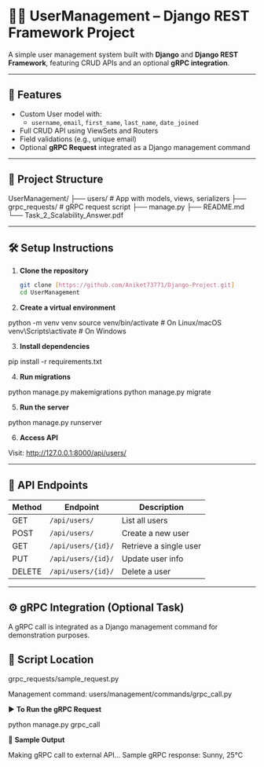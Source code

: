# 🧑‍💻 UserManagement – Django REST Framework Project

A simple user management system built with **Django** and **Django REST Framework**, featuring CRUD APIs and an optional **gRPC integration**.

---

## 🚀 Features

- Custom User model with:
  - `username`, `email`, `first_name`, `last_name`, `date_joined`
- Full CRUD API using ViewSets and Routers
- Field validations (e.g., unique email)
- Optional **gRPC Request** integrated as a Django management command

---

## 📁 Project Structure

UserManagement/
├── users/ # App with models, views, serializers
├── grpc_requests/ # gRPC request script
├── manage.py
├── README.md
└── Task_2_Scalability_Answer.pdf


---

## 🛠️ Setup Instructions

1. **Clone the repository**
   ```bash
   git clone [https://github.com/Aniket73771/Django-Project.git]
   cd UserManagement

2. **Create a virtual environment**

python -m venv venv
source venv/bin/activate     # On Linux/macOS
venv\Scripts\activate        # On Windows

3. **Install dependencies**

pip install -r requirements.txt

4. **Run migrations**

python manage.py makemigrations
python manage.py migrate

5. **Run the server**

python manage.py runserver

6. **Access API**

Visit: http://127.0.0.1:8000/api/users/

---

## 🧪 API Endpoints


| Method | Endpoint           | Description            |
| ------ | ------------------ | ---------------------- |
| GET    | `/api/users/`      | List all users         |
| POST   | `/api/users/`      | Create a new user      |
| GET    | `/api/users/{id}/` | Retrieve a single user |
| PUT    | `/api/users/{id}/` | Update user info       |
| DELETE | `/api/users/{id}/` | Delete a user          |


----

## ⚙️ gRPC Integration (Optional Task)
A gRPC call is integrated as a Django management command for demonstration purposes.

## 📂 Script Location
grpc_requests/sample_request.py

Management command: users/management/commands/grpc_call.py


▶️ **To Run the gRPC Request**

python manage.py grpc_call

🧾 **Sample Output**

Making gRPC call to external API...
Sample gRPC response: Sunny, 25°C







